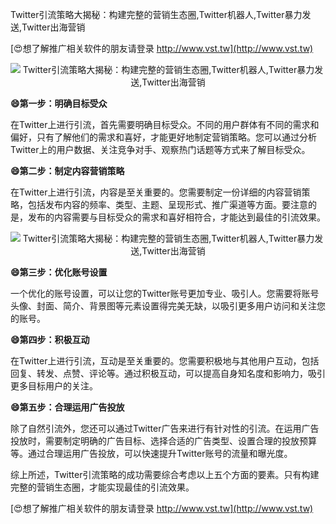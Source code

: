 Twitter引流策略大揭秘：构建完整的营销生态圈,Twitter机器人,Twitter暴力发送,Twitter出海营销

[😍想了解推广相关软件的朋友请登录 http://www.vst.tw](http://www.vst.tw)

 <center><img src="https://vst.tw/MP4/tuiguang/png/0.png" alt="Twitter引流策略大揭秘：构建完整的营销生态圈,Twitter机器人,Twitter暴力发送,Twitter出海营销"></center>

**😄第一步：明确目标受众**

在Twitter上进行引流，首先需要明确目标受众。不同的用户群体有不同的需求和偏好，只有了解他们的需求和喜好，才能更好地制定营销策略。您可以通过分析Twitter上的用户数据、关注竞争对手、观察热门话题等方式来了解目标受众。

**😄第二步：制定内容营销策略**

在Twitter上进行引流，内容是至关重要的。您需要制定一份详细的内容营销策略，包括发布内容的频率、类型、主题、呈现形式、推广渠道等方面。要注意的是，发布的内容需要与目标受众的需求和喜好相符合，才能达到最佳的引流效果。

 <center><img src="https://vst.tw/MP4/tuiguang/png/5.png" alt="Twitter引流策略大揭秘：构建完整的营销生态圈,Twitter机器人,Twitter暴力发送,Twitter出海营销"></center>

**😄第三步：优化账号设置**

一个优化的账号设置，可以让您的Twitter账号更加专业、吸引人。您需要将账号头像、封面、简介、背景图等元素设置得完美无缺，以吸引更多用户访问和关注您的账号。

**😄第四步：积极互动**

在Twitter上进行引流，互动是至关重要的。您需要积极地与其他用户互动，包括回复、转发、点赞、评论等。通过积极互动，可以提高自身知名度和影响力，吸引更多目标用户的关注。

**😄第五步：合理运用广告投放**

除了自然引流外，您还可以通过Twitter广告来进行有针对性的引流。在运用广告投放时，需要制定明确的广告目标、选择合适的广告类型、设置合理的投放预算等。通过合理运用广告投放，可以快速提升Twitter账号的流量和曝光度。

综上所述，Twitter引流策略的成功需要综合考虑以上五个方面的要素。只有构建完整的营销生态圈，才能实现最佳的引流效果。

[😍想了解推广相关软件的朋友请登录 http://www.vst.tw](http://www.vst.tw)



